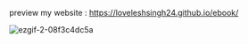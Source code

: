 preview my website :
https://loveleshsingh24.github.io/ebook/

![ezgif-2-08f3c4dc5a](https://github.com/LoveleshSingh24/ebook/assets/120625848/398b37af-4a0a-40b2-9a2f-78b8edfde5b6)


